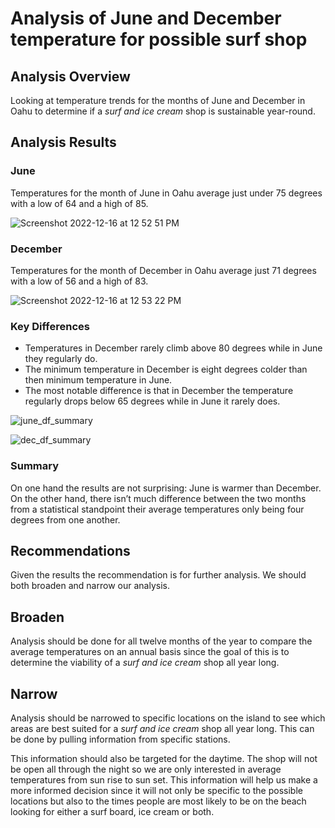 # Analysis of June and December temperature for possible surf shop

## Analysis Overview

Looking at temperature trends for the months of June and December in Oahu to determine if a _surf and ice cream_ shop is sustainable year-round.

## Analysis Results

### June

Temperatures for the month of June in Oahu average just under 75 degrees with a low of 64 and a high of 85.

![Screenshot 2022-12-16 at 12 52 51 PM](https://user-images.githubusercontent.com/115502048/208158992-ecbb6ee0-5e03-418c-a8c1-f41310abe583.png)


### December 

Temperatures for the month of December in Oahu average just 71 degrees with a low of 56 and a high of 83.

![Screenshot 2022-12-16 at 12 53 22 PM](https://user-images.githubusercontent.com/115502048/208159095-8399114a-6601-4071-8438-5d4978350017.png)


### Key Differences

+ Temperatures in December rarely climb above 80 degrees while in June they regularly do.
+ The minimum temperature in December is eight degrees colder than then minimum temperature in June.
+ The most notable difference is that in December the temperature regularly drops below 65 degrees while in June it rarely does. 

![june_df_summary](https://user-images.githubusercontent.com/115502048/208159550-bcfc6e17-5f0b-4707-bbbe-7a39a9a32f45.png)


![dec_df_summary](https://user-images.githubusercontent.com/115502048/208159563-1fde461c-c437-4e92-988b-06d7ee6bc336.png)


### Summary

On one hand the results are not surprising: June is warmer than December. On the other hand, there isn’t much difference between the two months from a statistical standpoint their average temperatures only being four degrees from one another. 

## Recommendations

Given the results the recommendation is for further analysis. We should both broaden and narrow our analysis. 

## Broaden 

Analysis should be done for all twelve months of the year to compare the average temperatures on an annual basis since the goal of this is to determine the viability of a _surf and ice cream_ shop all year long.

## Narrow

Analysis should be narrowed to specific locations on the island to see which areas are best suited for a _surf and ice cream_ shop all year long. This can be done by pulling information from specific stations. 

This information should also be targeted for the daytime. The shop will not be open all through the night so we are only interested in average temperatures from sun rise to sun set. This information will help us make a more informed decision since it will not only be specific to the possible locations but also to the times people are most likely to be on the beach looking for either a surf board, ice cream or both.
